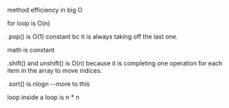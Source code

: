 method efficiency in big O

for loop is O(n)

.pop() is O(1) constant bc it is always taking off the last one.

math is constant

.shift() and unshift() is O(n) because it is completing one operation for each item in the array to move indices.

.sort() is nlogn --more to this

loop inside a loop is n \* n
